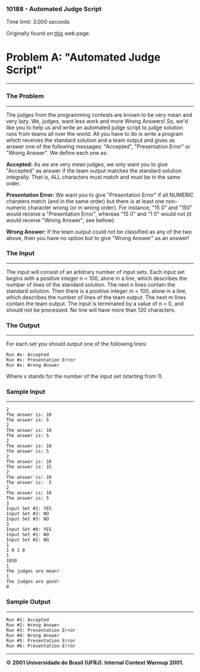 ### 10188 - Automated Judge Script
Time limit: 3.000 seconds

Originally found on [this](http://uva.onlinejudge.org/index.php?option=com_onlinejudge&Itemid=8&category=31&page=show_problem&problem=1129) web page.

# Problem A: "Automated Judge Script"
-----------------------------------
### The Problem
---------------
The judges from the programming contests are known to be very mean and very lazy. We, judges, want less work and more Wrong Answers! So, we'd like you to help us and write an automated judge script to judge solution runs from teams all over the world. All you have to do is write a program which receives the standard solution and a team output and gives as answer one of the following messages: "Accepted", "Presentation Error" or "Wrong Answer". We define each one as:

**Accepted:** As we are very mean judges, we only want you to give "Accepted" as answer if the team output matches the standard solution integrally. That is, ALL characters must match and must be in the same order.

**Presentation Error:** We want you to give "Presentation Error" if all NUMERIC charaters match (and in the same order) but there is at least one non-numeric character wrong (or in wrong order). For instance, "15 0" and "150" would receive a "Presentation Error", whereas "15 0" and "1 0" would not (it would receive "Wrong Answer", see bellow).

**Wrong Answer:** If the team output could not be classified as any of the two above, then you have no option but to give "Wrong Answer" as an answer!

### The Input
-------------
The input will consist of an arbitrary number of input sets. Each input set begins with a positive integer n < 100, alone in a line, which describes the number of lines of the standard solution. The next n lines contain the standard solution. Then there is a positive integer m < 100, alone in a line, which describes the number of lines of the team output. The next m lines contain the team output. The input is terminated by a value of n = 0, and should not be processed. No line will have more than 120 characters.

### The Output
--------------
For each set you should output one of the following lines:

    Run #x: Accepted
    Run #x: Presentation Error
    Run #x: Wrong Answer
    
Where x stands for the number of the input set (starting from 1).

### Sample Input
----------------
    2
    The answer is: 10
    The answer is: 5
    2
    The answer is: 10
    The answer is: 5
    2
    The answer is: 10
    The answer is: 5
    2
    The answer is: 10
    The answer is: 15
    2
    The answer is: 10
    The answer is:  5
    2
    The answer is: 10
    The answer is: 5
    3
    Input Set #1: YES
    Input Set #2: NO
    Input Set #3: NO
    3
    Input Set #0: YES
    Input Set #1: NO
    Input Set #2: NO
    1
    1 0 1 0
    1
    1010
    1
    The judges are mean!
    1
    The judges are good!
    0

### Sample Output
-----------------
    Run #1: Accepted
    Run #2: Wrong Answer
    Run #3: Presentation Error
    Run #4: Wrong Answer
    Run #5: Presentation Error
    Run #6: Presentation Error

-----
&copy; **2001 Universidade do Brasil (UFRJ). Internal Contest Warmup 2001.**

